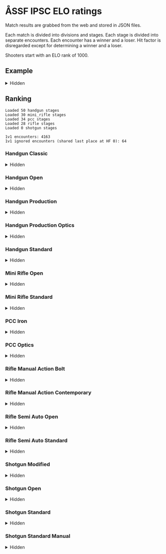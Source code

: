 # ÅSSF IPSC ELO ratings

Match results are grabbed from the web and stored in JSON files.

Each match is divided into divisions and stages. Each stage is divided into separate encounters. Each encounter has a winner and a loser. Hit factor is disregarded except for determining a winner and a loser.

Shooters start with an ELO rank of 1000.

## Example
<details>
<summary>Hidden</summary>

Stage result with N=4 shooters:

1. Alfred
2. Björn
3. Calle
4. Daniel

This results in N-1 encounter per participant.

- Alfred won against Björn
- Alfred won against Calle
- Alfred won against Daniel
- Björn won against Calle
- Björn won against Daniel
- Calle won against Daniel

With regards to the scoring each encounter is counted as a match.

This also means that a DQ has an enormous effect. Given a match with 10 shooters and 5 stages a DQ will result in (9 opponents * 5 stages) = 45 individual losses for the affected shooter.

</details>

## Ranking
```
Loaded 50 handgun stages
Loaded 30 mini_rifle stages
Loaded 34 pcc stages
Loaded 28 rifle stages
Loaded 0 shotgun stages

1v1 encounters: 4163
1v1 ignored encounters (shared last place at HF 0): 64
```

### Handgun Classic             
<details>
<summary>Hidden</summary>
1. A. Svensson (1066)
1. F. Andersson (935)
</details>

### Handgun Open                
<details>
<summary>Hidden</summary>
1. T. Mörn (1046)
1. T. Nordqvist (955)
</details>

### Handgun Production          
<details>
<summary>Hidden</summary>
1. J. Lindholm (1461)
1. E. Pettersson (1349)
1. J. Lindén (1328)
1. T. Nordqvist (1257)
1. N. Granlund (1217)
1. P. Heimdahl (1179)
1. G. Mörn (1176)
1. J. Back (1125)
1. S. Welin (1111)
1. A. Häger (1034)
1. J. Fyrqvist (1025)
1. D. Källroos (1013)
1. A. Norkvist (1010)
1. T. Mörn (967)
1. J. Welin (957)
1. N. Häggblom (939)
1. L. Pettersson (939)
1. A. Svensson (938)
1. D. Gustafsson (931)
1. F. Andersson (929)
1. F. Degerth (890)
1. M. Stenroos (867)
1. T. Stjernlöf (833)
1. P. Sundblom (829)
1. P. Jansson (801)
1. M. Nilsson (779)
1. L. Heinola (755)
1. S. Stenroos (746)
1. D. Back (690)
</details>

### Handgun Production Optics   
<details>
<summary>Hidden</summary>
1. T. Bonn (1209)
1. J. Lindholm (1139)
1. E. Pettersson (1085)
1. S. Welin (981)
1. J. Back (958)
1. T. Dahlman (934)
1. N. Öberg (857)
1. D. Back (842)
</details>

### Handgun Standard            
<details>
<summary>Hidden</summary>
1. T. Mörn (1206)
1. P. Heimdahl (1202)
1. J. Lindén (1200)
1. D. Källroos (1184)
1. T. Bonn (1132)
1. N. Öberg (1092)
1. S. Stenroos (1077)
1. A. Norkvist (1059)
1. T. Berlin (1003)
1. L. Pettersson (1000)
1. A. Rothberg (996)
1. D. Eklund (985)
1. J. Welin (956)
1. G. Mörn (939)
1. T. Nordqvist (931)
1. R. Eriksson (894)
1. P. Sundblom (807)
1. B. Granlund (803)
1. P. Jansson (798)
1. L. Heinola (767)
</details>

### Mini Rifle Open             
<details>
<summary>Hidden</summary>
1. J. Lindén (1383)
1. S. Welin (1240)
1. J. Welin (1115)
1. T. Mörn (1113)
1. N. Granlund (1088)
1. A. Svensson (1034)
1. P. Heimdahl (1032)
1. F. Andersson (1031)
1. P. Sundblom (1027)
1. D. Back (974)
1. T. Dahlman (933)
1. L. Heinola (818)
1. A. Norkvist (801)
1. D. Gustafson (777)
1. B. Granlund (670)
</details>

### Mini Rifle Standard         
<details>
<summary>Hidden</summary>
</details>

### PCC Iron                    
<details>
<summary>Hidden</summary>
</details>

### PCC Optics                  
<details>
<summary>Hidden</summary>
1. G. Mörn (1259)
1. J. Lindén (1235)
1. T. Bonn (1212)
1. T. Mörn (1169)
1. D. Källroos (1128)
1. E. Pettersson (1118)
1. J. Lindblom (1011)
1. S. Welin (1006)
1. N. Öberg (990)
1. P. Heimdahl (935)
1. F. Andersson (909)
1. A. Norkvist (900)
1. P. Jansson (877)
1. L. Heinola (853)
1. A. Svensson (822)
1. B. Gustafsson (820)
1. N. Häggblom (791)
</details>

### Rifle Manual Action Bolt    
<details>
<summary>Hidden</summary>
</details>

### Rifle Manual Action Contemporary
<details>
<summary>Hidden</summary>
</details>

### Rifle Semi Auto Open        
<details>
<summary>Hidden</summary>
1. S. Welin (1431)
1. T. Mörn (1415)
1. N. Öberg (1218)
1. J. Lindholm (1184)
1. A. Häger (1179)
1. S. Stenroos (1178)
1. P. Heimdahl (1074)
1. G. Mörn (1056)
1. T. Bonn (1030)
1. J. Welin (1021)
1. J. Lindén (1002)
1. A. Svensson (979)
1. J. Back (977)
1. J. Fyrqvist (974)
1. D. Back (959)
1. A. Norkvist (941)
1. N. Häggblom (905)
1. N. Granlund (889)
1. J. Grönqvist (888)
1. G. Gottberg (852)
1. B. Granlund (817)
1. P. Jansson (752)
1. P. Sundblom (665)
1. F. Andersson (664)
</details>

### Rifle Semi Auto Standard    
<details>
<summary>Hidden</summary>
1. S. Cederberg (1135)
1. J. Lindén (1007)
1. D. Gustafson (996)
1. P. Heimdahl (993)
1. L. Heinola (982)
1. S. Stenroos (891)
</details>

### Shotgun Modified            
<details>
<summary>Hidden</summary>
</details>

### Shotgun Open                
<details>
<summary>Hidden</summary>
</details>

### Shotgun Standard            
<details>
<summary>Hidden</summary>
</details>

### Shotgun Standard Manual     
<details>
<summary>Hidden</summary>
</details>

